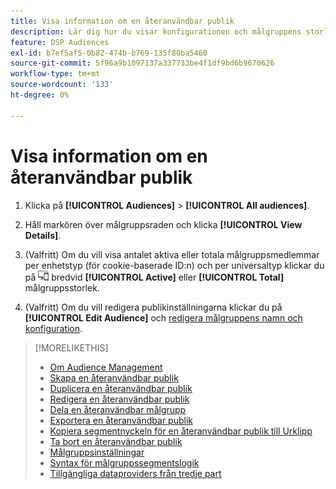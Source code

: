 ```yaml
---
title: Visa information om en återanvändbar publik
description: Lär dig hur du visar konfigurationen och målgruppens storlek för en återanvändbar målgrupp.
feature: DSP Audiences
exl-id: b7ef5af5-0b82-474b-b769-135f80ba5460
source-git-commit: 5f96a9b1097137a337733be4f1df9bd6b9670626
workflow-type: tm+mt
source-wordcount: '133'
ht-degree: 0%

---
```


# Visa information om en återanvändbar publik

1. Klicka på **[!UICONTROL Audiences]** > **[!UICONTROL All audiences]**.

1. Håll markören över målgruppsraden och klicka **[!UICONTROL View Details]**.

1. (Valfritt) Om du vill visa antalet aktiva eller totala målgruppsmedlemmar per enhetstyp (för cookie-baserade ID:n) och per universaltyp klickar du på ![Enhetsfördelning](/help/dsp/assets/device-breakdown.png) bredvid **[!UICONTROL Active]** eller **[!UICONTROL Total]** målgruppsstorlek.

1. (Valfritt) Om du vill redigera publikinställningarna klickar du på **[!UICONTROL Edit Audience]** och [redigera målgruppens namn och konfiguration](reusable-audience-edit.md).

>[!MORELIKETHIS]
>
>* [Om Audience Management](audience-about.md)
>* [Skapa en återanvändbar publik](reusable-audience-create.md)
>* [Duplicera en återanvändbar publik](reusable-audience-duplicate.md)
>* [Redigera en återanvändbar publik](reusable-audience-edit.md)
>* [Dela en återanvändbar målgrupp](reusable-audience-share.md)
>* [Exportera en återanvändbar publik](reusable-audience-export.md)
>* [Kopiera segmentnyckeln för en återanvändbar publik till Urklipp](reusable-audience-clipboard.md)
>* [Ta bort en återanvändbar publik](reusable-audience-delete.md)
>* [Målgruppsinställningar](audience-settings.md)
>* [Syntax för målgruppssegmentslogik](audience-segment-logic-syntax.md)
>* [Tillgängliga dataproviders från tredje part](third-party-data-providers.md)
